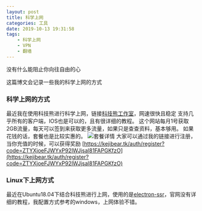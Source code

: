 ```yaml
---
layout: post
title: 科学上网
categories: 工具
date: 2019-10-13 19:31:58
tags:
    - 科学上网
    - VPN
    - 翻墙
---
```


没有什么能阻止你向往自由的心

这篇博文会记录一些我的科学上网的方式

<!--more-->

### 科学上网的方式
最近我在使用科技熊进行科学上网，链接[科技熊工作室](https://kejibear.tk)，网速很快且稳定
支持几乎所有的客户端，IOS也是可以的，且有很详细的教程。
这个网站每月1号获取2GB流量，每天可以签到来获取更多流量，如果只是查查资料，基本够用。
如果花钱的话，套餐也是比较实惠的。
![套餐详情](https://cutoutsy-blog-1253675385.cos.ap-chengdu.myqcloud.com/blog_vpn_price.png)
大家可以通过我的链接进行注册，当你充值的时候，可以获得奖励
[https://kejibear.tk/auth/register?code=ZTYXjoeFJWYxP92lWJjsal81FAPGKfzO](https://kejibear.tk/auth/register?code=ZTYXjoeFJWYxP92lWJjsal81FAPGKfzO)

### Linux下上网方式
最近在Ubuntu18.04下结合科技熊进行上网，使用的是[electron-ssr](https://github.com/shadowsocksrr/electron-ssr)，官网没有详细的教程，我配置方式参考的windows，上网体验不错。
